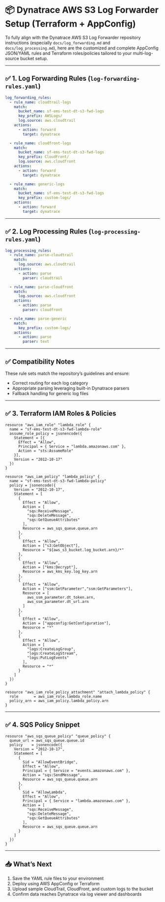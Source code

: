 
# 📦 Dynatrace AWS S3 Log Forwarder Setup (Terraform + AppConfig)

To fully align with the Dynatrace AWS S3 Log Forwarder repository instructions (especially `docs/log_forwarding.md` and `docs/log_processing.md`), here are the customized and complete AppConfig JSON/YAML rules and Terraform roles/policies tailored to your multi-log-source bucket setup.

---

## ✅ 1. Log Forwarding Rules (`log-forwarding-rules.yaml`)

```yaml
log_forwarding_rules:
  - rule_name: cloudtrail-logs
    match:
      bucket_name: sf-ems-test-dt-s3-fwd-logs
      key_prefix: AWSLogs/
      log.source: aws.cloudtrail
    actions:
      - action: forward
        target: dynatrace

  - rule_name: cloudfront-logs
    match:
      bucket_name: sf-ems-test-dt-s3-fwd-logs
      key_prefix: CloudFront/
      log.source: aws.cloudfront
    actions:
      - action: forward
        target: dynatrace

  - rule_name: generic-logs
    match:
      bucket_name: sf-ems-test-dt-s3-fwd-logs
      key_prefix: custom-logs/
    actions:
      - action: forward
        target: dynatrace
```

---

## ✅ 2. Log Processing Rules (`log-processing-rules.yaml`)

```yaml
log_processing_rules:
  - rule_name: parse-cloudtrail
    match:
      log.source: aws.cloudtrail
    actions:
      - action: parse
        parser: cloudtrail

  - rule_name: parse-cloudfront
    match:
      log.source: aws.cloudfront
    actions:
      - action: parse
        parser: cloudfront

  - rule_name: parse-generic
    match:
      key_prefix: custom-logs/
    actions:
      - action: parse
        parser: text
```

---

## ✅ Compatibility Notes

These rule sets match the repository’s guidelines and ensure:

- Correct routing for each log category
- Appropriate parsing leveraging built-in Dynatrace parsers
- Fallback handling for generic log files

---

## ✅ 3. Terraform IAM Roles & Policies

```hcl
resource "aws_iam_role" "lambda_role" {
  name = "sf-ems-test-dt-s3-fwd-lambda-role"
  assume_role_policy = jsonencode({
    Statement = [{
      Effect = "Allow",
      Principal = { Service = "lambda.amazonaws.com" },
      Action = "sts:AssumeRole"
    }],
    Version = "2012-10-17"
  })
}

resource "aws_iam_policy" "lambda_policy" {
  name = "sf-ems-test-dt-s3-fwd-lambda-policy"
  policy = jsonencode({
    Version = "2012-10-17",
    Statement = [
      {
        Effect = "Allow",
        Action = [
          "sqs:ReceiveMessage",
          "sqs:DeleteMessage",
          "sqs:GetQueueAttributes"
        ],
        Resource = aws_sqs_queue.queue.arn
      },
      {
        Effect = "Allow",
        Action = ["s3:GetObject"],
        Resource = "${aws_s3_bucket.log_bucket.arn}/*"
      },
      {
        Effect = "Allow",
        Action = ["kms:Decrypt"],
        Resource = aws_kms_key.log_key.arn
      },
      {
        Effect = "Allow",
        Action = ["ssm:GetParameter","ssm:GetParameters"],
        Resource = [
          aws_ssm_parameter.dt_token.arn,
          aws_ssm_parameter.dt_url.arn
        ]
      },
      {
        Effect = "Allow",
        Action = ["appconfig:GetConfiguration"],
        Resource = "*"
      },
      {
        Effect = "Allow",
        Action = [
          "logs:CreateLogGroup",
          "logs:CreateLogStream",
          "logs:PutLogEvents"
        ],
        Resource = "*"
      }
    ]
  })
}

resource "aws_iam_role_policy_attachment" "attach_lambda_policy" {
  role       = aws_iam_role.lambda_role.name
  policy_arn = aws_iam_policy.lambda_policy.arn
}
```

---

## ✅ 4. SQS Policy Snippet

```hcl
resource "aws_sqs_queue_policy" "queue_policy" {
  queue_url = aws_sqs_queue.queue.id
  policy    = jsonencode({
    Version = "2012-10-17",
    Statement = [
      {
        Sid = "AllowEventBridge",
        Effect = "Allow",
        Principal = { Service = "events.amazonaws.com" },
        Action = "sqs:SendMessage",
        Resource = aws_sqs_queue.queue.arn
      },
      {
        Sid = "AllowLambda",
        Effect = "Allow",
        Principal = { Service = "lambda.amazonaws.com" },
        Action = [
          "sqs:ReceiveMessage",
          "sqs:DeleteMessage",
          "sqs:GetQueueAttributes"
        ],
        Resource = aws_sqs_queue.queue.arn
      }
    ]
  })
}
```

---

## 📥 What’s Next

1. Save the YAML rule files to your environment
2. Deploy using AWS AppConfig or Terraform
3. Upload sample CloudTrail, CloudFront, and custom logs to the bucket
4. Confirm data reaches Dynatrace via log viewer and dashboards
